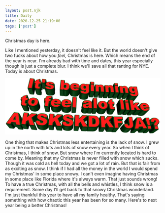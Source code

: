 ```yaml
---
layout: post.njk
title: Daily
date: 2020-12-25 21:19:00
tags: ['post']
---
```

<!-- Excerpt Start -->
Christmas day is here. 
<!-- Excerpt End -->

Like I mentioned yesterday, it doesn't feel like it. But the world doesn't give two fucks about how you *feel*, Christmas is here. Which means the end of the year is near. I'm already bad with time and dates, this year especially though is just a complete blur. I think we'll save all that ranting for NYE. Today is about Christmas.

![It's Beginning To Feel](/img/its-beginning-to-feel.gif)

One thing that makes Christmas less entertaining is the lack of snow. I grew up in the north with lots and lots of snow every year. So when I think of Christmas, I think of snow. But snow where I'm currently located is hard to come by. Meaning that my Christmas is never filled with snow which sucks. Though it was cold as hell today and we got a lot of rain. But that is fair from as exciting as snow. I think if I had all the money in the world I would spend my Christmas' in some place snowy. I can't even imagine having Christmas in some place like Florida where it's always warm. That just sounds wrong! To have a true Christmas, with all the bells and whistles, I think snow is a requirement. Some day I'll get back to that snowy Christmas wonderland. I'm just thankful this year to have all my family healthy. That's saying something with how chaotic this year has been for so many. Here's to next year being a better Christmas!
